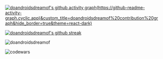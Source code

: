 
<p align="left">
</p>

[![doandroidsdreamof's github activity graph](https://github-readme-activity-graph.cyclic.app/graph?username=doandroidsdreamof)(https://github-readme-activity-graph.cyclic.app)&custom_title=doandroidsdreamof%20contribution%20graph&hide_border=true&theme=react-dark)](https://github.com/ashutosh00710/github-readme-activity-graph)


[![doandroidsdreamof's github streak](https://github-readme-streak-stats.herokuapp.com/?user=doandroidsdreamof&theme=blue-green)](https://github.com/doandroidsdreamof/github-readme-streak-stats)

<p><img align="center" src="https://github-readme-stats.vercel.app/api/top-langs?username=doandroidsdreamof&show_icons=true&locale=en&layout=compact" alt="doandroidsdreamof" /></p>

<p><img align="center" src="https://www.codewars.com/users/doandroidsdreamof/badges/large" alt="codewars" /></p>


